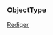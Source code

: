 ### ObjectType

[Rediger](https://github.com/FMDatahub/DataDictionary/tree/main/Properties/Administratively/ObjectType.md)

